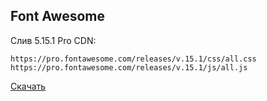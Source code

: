 ## Font Awesome
Слив 5.15.1 Pro
CDN:
```
https://pro.fontawesome.com/releases/v.15.1/css/all.css
https://pro.fontawesome.com/releases/v.15.1/js/all.js
```
<a href="https://github.com/arlcrowcdn/fontawesome/raw/main/fontawesome-pro-5.15.1-web.zip" class="btn btn-default navbar-btn" role="button">Скачать</a>
